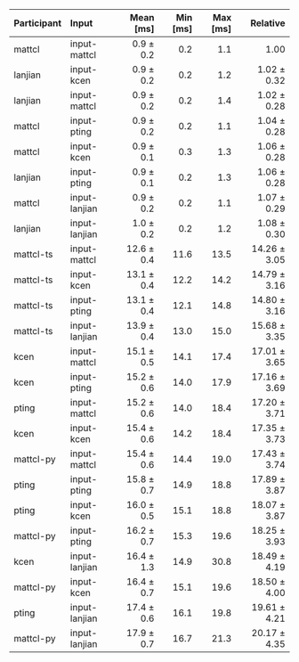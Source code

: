 | Participant | Input | Mean [ms] | Min [ms] | Max [ms] | Relative |
|:---|:---|---:|---:|---:|---:|
| mattcl | input-mattcl | 0.9 ± 0.2 | 0.2 | 1.1 | 1.00 |
| lanjian | input-kcen | 0.9 ± 0.2 | 0.2 | 1.2 | 1.02 ± 0.32 |
| lanjian | input-mattcl | 0.9 ± 0.2 | 0.2 | 1.4 | 1.02 ± 0.28 |
| mattcl | input-pting | 0.9 ± 0.2 | 0.2 | 1.1 | 1.04 ± 0.28 |
| mattcl | input-kcen | 0.9 ± 0.1 | 0.3 | 1.3 | 1.06 ± 0.28 |
| lanjian | input-pting | 0.9 ± 0.1 | 0.2 | 1.3 | 1.06 ± 0.28 |
| mattcl | input-lanjian | 0.9 ± 0.2 | 0.2 | 1.1 | 1.07 ± 0.29 |
| lanjian | input-lanjian | 1.0 ± 0.2 | 0.2 | 1.2 | 1.08 ± 0.30 |
| mattcl-ts | input-mattcl | 12.6 ± 0.4 | 11.6 | 13.5 | 14.26 ± 3.05 |
| mattcl-ts | input-kcen | 13.1 ± 0.4 | 12.2 | 14.2 | 14.79 ± 3.16 |
| mattcl-ts | input-pting | 13.1 ± 0.4 | 12.1 | 14.8 | 14.80 ± 3.16 |
| mattcl-ts | input-lanjian | 13.9 ± 0.4 | 13.0 | 15.0 | 15.68 ± 3.35 |
| kcen | input-mattcl | 15.1 ± 0.5 | 14.1 | 17.4 | 17.01 ± 3.65 |
| kcen | input-pting | 15.2 ± 0.6 | 14.0 | 17.9 | 17.16 ± 3.69 |
| pting | input-mattcl | 15.2 ± 0.6 | 14.0 | 18.4 | 17.20 ± 3.71 |
| kcen | input-kcen | 15.4 ± 0.6 | 14.2 | 18.4 | 17.35 ± 3.73 |
| mattcl-py | input-mattcl | 15.4 ± 0.6 | 14.4 | 19.0 | 17.43 ± 3.74 |
| pting | input-pting | 15.8 ± 0.7 | 14.9 | 18.8 | 17.89 ± 3.87 |
| pting | input-kcen | 16.0 ± 0.5 | 15.1 | 18.8 | 18.07 ± 3.87 |
| mattcl-py | input-pting | 16.2 ± 0.7 | 15.3 | 19.6 | 18.25 ± 3.93 |
| kcen | input-lanjian | 16.4 ± 1.3 | 14.9 | 30.8 | 18.49 ± 4.19 |
| mattcl-py | input-kcen | 16.4 ± 0.7 | 15.1 | 19.6 | 18.50 ± 4.00 |
| pting | input-lanjian | 17.4 ± 0.6 | 16.1 | 19.8 | 19.61 ± 4.21 |
| mattcl-py | input-lanjian | 17.9 ± 0.7 | 16.7 | 21.3 | 20.17 ± 4.35 |

